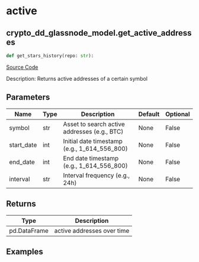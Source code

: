 # active

## crypto_dd_glassnode_model.get_active_addresses

```python
def get_stars_history(repo: str):
```
[Source Code](https://github.com/OpenBB-finance/OpenBBTerminal/tree/main/openbb_terminal/decorators.py#L307)

Description: Returns active addresses of a certain symbol

## Parameters

| Name | Type | Description | Default | Optional |
| ---- | ---- | ----------- | ------- | -------- |
| symbol | str | Asset to search active addresses (e.g., BTC) | None | False |
| start_date | int | Initial date timestamp (e.g., 1_614_556_800) | None | False |
| end_date | int | End date timestamp (e.g., 1_614_556_800) | None | False |
| interval | str | Interval frequency (e.g., 24h) | None | False |

## Returns

| Type | Description |
| ---- | ----------- |
| pd.DataFrame | active addresses over time |

## Examples

